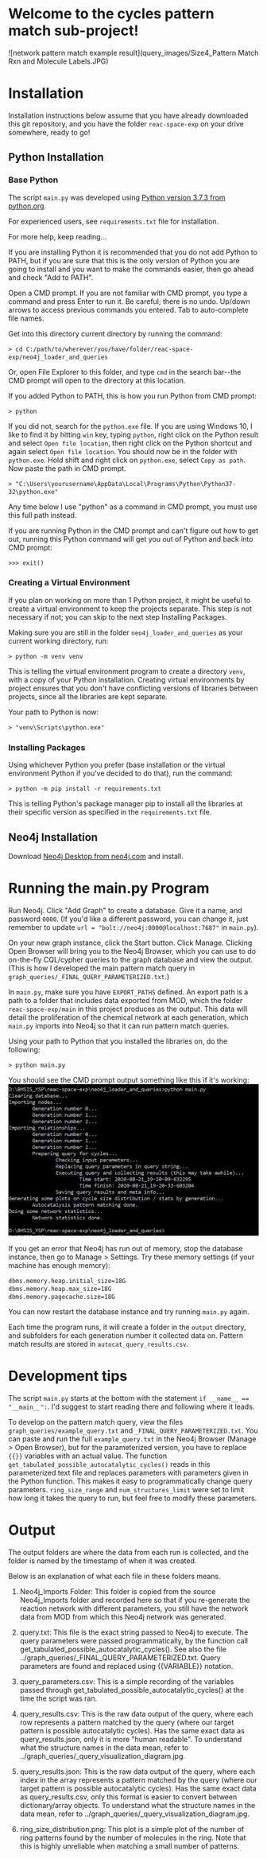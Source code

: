
# Welcome to the cycles pattern match sub-project!
![network pattern match example result](query_images/Size4_Pattern Match Rxn and Molecule Labels.JPG)


# Installation
Installation instructions below assume that you have already downloaded this
git repository, and you have the folder `reac-space-exp` on your drive somewhere,
ready to go!


## Python Installation
### Base Python
The script `main.py` was developed using [Python version 3.7.3 from python.org](https://www.python.org/downloads/release/python-373/).

For experienced users, see `requirements.txt` file for installation.

For more help, keep reading...

If you are installing Python it is recommended that you do not add Python to PATH, but
if you are sure that this is the only version of Python you are going to install
and you want to make the commands easier, then go ahead and check "Add to PATH".

Open a CMD prompt. If you are not familiar with CMD prompt, you type a command
and press Enter to run it. Be careful; there is no undo. Up/down arrows to access
previous commands you entered. Tab to auto-complete file names.

Get into this directory current directory by running the command:
```
> cd C:/path/to/wherever/you/have/folder/reac-space-exp/neo4j_loader_and_queries
```

Or, open File Explorer to this folder, and type `cmd` in the search bar--the CMD
prompt will open to the directory at this location.

If you added Python to PATH, this is how you run Python from CMD prompt:
```
> python
```
If you did not, search for the `python.exe` file. If you are using Windows 10,
I like to find it by hitting `win` key, typing `python`, right click on the Python
result and select `Open file location`, then right click on the Python shortcut
and again select `Open file location`. You should now be in the folder with `python.exe`.
Hold shift and right click on `python.exe`, select `Copy as path`. Now paste the
path in CMD prompt.
```
> "C:\Users\yourusername\AppData\Local\Programs\Python\Python37-32\python.exe"
```

Any time below I use "python" as a command in CMD prompt, you must use this full
path instead.

If you are running Python in the CMD prompt and can't figure out how to get out,
running this Python command will get you out of Python and back into CMD prompt:
```
>>> exit()
```
### Creating a Virtual Environment
If you plan on working on more than 1 Python project, it might be useful to create
a virtual environment to keep the projects separate. This step is not necessary
if not; you can skip to the next step Installing Packages.

Making sure you are still in the folder `neo4j_loader_and_queries` as your
current working directory, run:
```
> python -m venv venv
```
This is telling the virtual environment program to create a directory `venv`,
with a copy of your Python installation. Creating virtual environments by project
ensures that you don't have conflicting versions of libraries between projects,
since all the libraries are kept separate.

Your path to Python is now:
```
> "venv\Scripts\python.exe"
```

### Installing Packages
Using whichever Python you prefer (base installation or the virtual environment
Python if you've decided to do that), run the command:
```
> python -m pip install -r requirements.txt
```
This is telling Python's package manager pip to install all the libraries at
their specific version as specified in the `requirements.txt` file.


## Neo4j Installation
Download [Neo4j Desktop from neo4j.com](https://neo4j.com/download/?ref=try-neo4j-lp)
and install.



# Running the main.py Program
Run Neo4j. Click "Add Graph" to create a database. Give it a name, and password
`0000`. (If you'd like a different password, you can change it, just remember
to update `url = "bolt://neo4j:0000@localhost:7687"` in `main.py`).

On your new graph instance, click the Start button. Click Manage. Clicking Open
Browser will bring you to the Neo4j Browser, which you can use to do on-the-fly
CQL/cypher queries to the graph database and view the output. (This is how I
developed the main pattern match query in `graph_queries/_FINAL_QUERY_PARAMETERIZED.txt`.)

In `main.py`, make sure you have `EXPORT_PATHS` defined. An export path is a path
to a folder that includes data exported from MOD, which the folder `reac-space-exp/main`
in this project produces as the output. This data will detail the proliferation of
the chemical network at each generation, which `main.py` imports into Neo4j so
that it can run pattern match queries.

Using your path to Python that you installed the libraries on, do the following:
```
> python main.py
```

You should see the CMD prompt output something like this if it's working:
![example cmd prompt output](example_console_output.JPG)

If you get an error that Neo4j has run out of memory, stop the database instance,
then go to Manage > Settings. Try these memory settings (if your machine has enough
memory):
```
dbms.memory.heap.initial_size=18G
dbms.memory.heap.max_size=18G
dbms.memory.pagecache.size=18G
```
You can now restart the database instance and try running `main.py` again.

Each time the program runs, it will create a folder in the `output` directory,
and subfolders for each generation number it collected data on. Pattern match
results are stored in `autocat_query_results.csv`.


# Development tips
The script `main.py` starts at the bottom with the statement `if __name__ == "__main__":`.
I'd suggest to start reading there and following where it leads.

To develop on the pattern match query, view the files `graph_queries/example_query.txt`
and `_FINAL_QUERY_PARAMETERIZED.txt`. You can paste and run the full `example_query.txt`
in the Neo4j Browser (Manage > Open Browser), but for the parameterized version,
you have to replace `{{}}` variables with an actual value. The function
`get_tabulated_possible_autocatalytic_cycles()` reads in this parameterized text
file and replaces parameters with parameters given in the Python function. This 
makes it easy to programmatically change query parameters. `ring_size_range` and
`num_structures_limit` were set to limit how long it takes the query to run,
but feel free to modify these parameters.



# Output
The output folders are where the data from each run is collected, and the folder
is named by the timestamp of when it was created.

Below is an explanation of what each file in these folders means.

1. Neo4j_Imports Folder:
    This folder is copied from the source Neo4j_Imports folder and recorded here so that if you re-generate the reaction network with different parameters, you still have the network data from MOD from which this Neo4j network was generated.

2. query.txt:
    This file is the exact string passed to Neo4j to execute. The query parameters were passed programmatically, by the function call get_tabulated_possible_autocatalytic_cycles(). See also the file ../graph_queries/_FINAL_QUERY_PARAMETERIZED.txt. Query parameters are found and replaced using {{VARIABLE}} notation.

3. query_parameters.csv:
    This is a simple recording of the variables passed through get_tabulated_possible_autocatalytic_cycles() at the time the script was ran.

4. query_results.csv:
    This is the raw data output of the query, where each row represents a pattern matched by the query (where our target pattern is possible autocatalytic cycles). Has the same exact data as query_results.json, only it is more "human readable". To understand what the structure names in the data mean, refer to ../graph_queries/_query_visualization_diagram.jpg.

5. query_results.json:
    This is the raw data output of the query, where each index in the array represents a pattern matched by the query (where our target pattern is possible autocatalytic cycles). Has the same exact data as query_results.csv, only this format is easier to convert between dictionary/array objects. To understand what the structure names in the data mean, refer to ../graph_queries/_query_visualization_diagram.jpg.

6. ring_size_distribution.png:
    This plot is a simple plot of the number of ring patterns found by the number of molecules in the ring. Note that this is highly unreliable when matching a small number of patterns.



